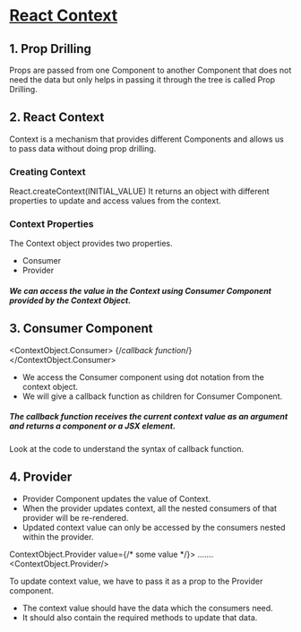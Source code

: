 # [React Context](https://sspwindowsapp.ccbp.tech/)

## 1. Prop Drilling
Props are passed from one Component to another Component that does not need the data but only helps in passing it through the tree is called Prop Drilling.

## 2. React Context
Context is a mechanism that provides different Components and allows us to pass data without doing prop drilling.

### Creating Context
React.createContext(INITIAL_VALUE)
It returns an object with different properties to update and access values from the context.

### Context Properties
The Context object provides two properties.

 - Consumer
 - Provider </br>
##### We can access the value in the Context using Consumer Component provided by the Context Object.

## 3. Consumer Component

<ContextObject.Consumer>
  {/*callback function*/}
</ContextObject.Consumer>

- We access the Consumer component using dot notation from the context object.
- We will give a callback function as children for Consumer Component.
##### The callback function receives the current context value as an argument and returns a component or a JSX element.
Look at the code to understand the syntax of callback function.

## 4. Provider
- Provider Component updates the value of Context.
- When the provider updates context, all the nested consumers of that provider will be re-rendered.
- Updated context value can only be accessed by the consumers nested within the provider. <br/>

ContextObject.Provider value={/* some value */}>
   .......
<ContextObject.Provider/><br/>

To update context value, we have to pass it as a prop to the Provider component.
- The context value should have the data which the consumers need.
- It should also contain the required methods to update that data.
